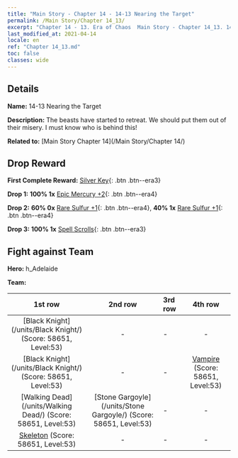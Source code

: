 ```yaml
---
title: "Main Story - Chapter 14 - 14-13 Nearing the Target"
permalink: /Main Story/Chapter 14_13/
excerpt: "Chapter 14 - 13. Era of Chaos  Main Story - Chapter 14_13. 14-13 Nearing the Target"
last_modified_at: 2021-04-14
locale: en
ref: "Chapter 14_13.md"
toc: false
classes: wide
---
```


## Details

 **Name:** 14-13 Nearing the Target

 **Description:** The beasts have started to retreat. We should put them out of their misery. I must know who is behind this!

 **Related to:** [Main Story Chapter 14](/Main Story/Chapter 14/)

## Drop Reward

 **First Complete Reward:** [Silver Key](/Items/con_693/){: .btn .btn--era3}

 **Drop 1:** **100% 1x** [Epic Mercury +2](/Items/mat_49/){: .btn .btn--era4}

 **Drop 2:** **60% 0x** [Rare Sulfur +1](/Items/mat_43/){: .btn .btn--era4}, **40% 1x** [Rare Sulfur +1](/Items/mat_43/){: .btn .btn--era4}

 **Drop 3:** **100% 1x** [Spell Scrolls](/Items/con_694/){: .btn .btn--era3}


## Fight against Team
 **Hero:** h_Adelaide

 **Team:**


  | 1st row | 2nd row | 3rd row | 4th row |
  |:----:|:----:|:----|:----:|
  | [Black Knight](/units/Black Knight/) (Score: 58651, Level:53)  | - | - | - |
  | [Black Knight](/units/Black Knight/) (Score: 58651, Level:53)  | - | - | [Vampire](/units/Vampire/) (Score: 58651, Level:53)  |
  | [Walking Dead](/units/Walking Dead/) (Score: 58651, Level:53)  | [Stone Gargoyle](/units/Stone Gargoyle/) (Score: 58651, Level:53)  | - | - |
  | [Skeleton](/units/Skeleton/) (Score: 58651, Level:53)  | - | - | - |


